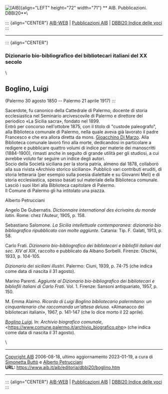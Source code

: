 ![\[AIB\]](/aib/wi/aibv72.gif){align="LEFT" height="72" width="71"}
** AIB. Pubblicazioni. DBBI20**\

::: {align="CENTER"}
[AIB-WEB](/) \| [Pubblicazioni AIB](/aib/editoria/editoria.htm) \|
[DBBI20 Indice delle voci](dbbi20.htm)
:::

------------------------------------------------------------------------

::: {align="CENTER"}
### Dizionario bio-bibliografico dei bibliotecari italiani del XX secolo

\

## Boglino, Luigi

(Palermo 30 agosto 1850 -- Palermo 21 aprile 1917)
:::

Sacerdote, fu canonico della Cattedrale di Palermo, docente di storia
ecclesiastica nel Seminario arcivescovile di Palermo e direttore del
periodico «La Sicilia sacra», fondato nel 1899.\
Entrò per concorso nell\'ottobre 1875, con il titolo di \"custode
paleografo\", alla Biblioteca comunale di Palermo, nella quale aveva già
lavorato il padre Francesco e che era allora diretta da mons.
[Gioacchino Di Marzo](dimarzo.htm). Alla Biblioteca comunale lavorò fino
alla morte, dedicandosi in particolare a redigere e pubblicare quattro
volumi di indice per materie dei manoscritti (1884-1900), rimasti anche
in seguito di grande utilità per gli studiosi, a cui avrebbe voluto far
seguire un indice degli autori.\
Socio della Società siciliana per la storia patria, almeno dal 1878,
collaborò alla sua rivista «Archivio storico siciliano». Pubblicò vari
contributi eruditi, di storia letteraria (per esempio sulla poesia
dialettale e su Giovanni Meli) e di storia ecclesiastica, spesso basati
sul materiale della Biblioteca comunale.\
Lasciò i suoi libri alla Biblioteca capitolare di Palermo.\
Il Comune di Palermo gli ha intitolato una piazza.

Alberto Petrucciani

Angelo De Gubernatis. *Dictionnaire international des écrivains du monde
latin*. Rome: chez l\'Auteur, 1905, p. 158.

Sebastiano Salomone. *La Sicilia intellettuale contemporanea: dizionario
bio bibliografico ripubblicato con molte aggiunte*. Catania: Tip. F.
Galati, 1913, p. 58.

Carlo Frati. *Dizionario bio-bibliografico dei bibliotecari e bibliofili
italiani dal sec. XIV al XIX*, raccolto e pubblicato da Albano Sorbelli.
Firenze: Olschki, 1933, p. 104-105.

*Dizionario dei siciliani illustri*. Palermo: Ciuni, 1939, p. 74-75 (che
indica come data di nascita il 31 agosto).

Marino Parenti. *Aggiunte al Dizionario bio-bibliografico dei
bibliotecari e bibliofili italiani di Carlo Frati*. Vol. 1. Firenze:
Sansoni antiquariato, 1957, p. 150.

M. Emma Alaimo. *Ricordo di Luigi Boglino bibliotecario palermitano: un
cinquantenario che raccomanda un\'attesa delusa*. «Almanacco dei
bibliotecari italiani», 1967, p. 141-147 (che lo dice morto il 22
aprile).

[*Boglino
Luigi*](https://www.comune.palermo.it/archivio_biografico.php?sel=1&asel=557).
In: *Archivio biografico comunale*,
\<<https://www.comune.palermo.it/archivio_biografico.php>\> (che indica
come data di nascita il 31 agosto).

\

------------------------------------------------------------------------

[Copyright AIB](/su-questo-sito/dichiarazione-di-copyright-aib-web/)
2006-08-18, ultimo aggiornamento 2023-01-19, a cura di [Simonetta
Buttò](/aib/redazione3.htm) e [Alberto
Petrucciani](/su-questo-sito/redazione-aib-web/)\
**URL:** https://www.aib.it/aib/editoria/dbbi20/boglino.htm

------------------------------------------------------------------------

::: {align="CENTER"}
[AIB-WEB](/) \| [Pubblicazioni AIB](/pubblicazioni/) \| [DBBI20 Indice
delle voci](dbbi20.htm)
:::
